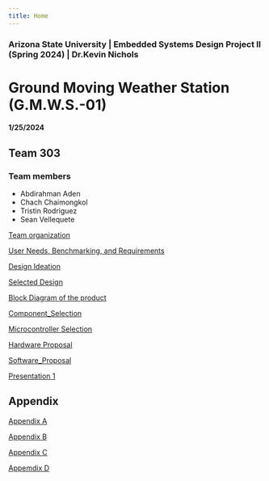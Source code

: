 ```yaml
---
title: Home
---
```


### Arizona State University | Embedded Systems Design Project II (Spring 2024) | Dr.Kevin Nichols
# Ground Moving Weather Station (G.M.W.S.-01) 
#### 1/25/2024

## Team 303 
### Team members 
* Abdirahman Aden
* Chach Chaimongkol
* Tristin Rodriguez
* Sean Vellequete

[Team organization](/Team_organization)

[User Needs, Benchmarking, and Requirements](/User_Needs_Benchmarking_Requirements.md)

[Design Ideation](/Design_Ideation.md)

[Selected Design](/Selected_Design.md)

[Block Diagram of the product](/Block_Diagram_of_the_product.md)

[Component_Selection](/Component_Selection.md)

[Microcontroller Selection](/Microcontroller_Selection.md)

[Hardware Proposal](/Hardware_proposal.md)

[Software_Proposal](/Software_Proposal.md)

[Presentation 1](/Presentation1.md)

## Appendix
[Appendix A](/Appendix_A)

[Appendix B](/Appendix_B)

[Appendix C](/Appendix_C)

[Appemdix D](/Appendix_D)
